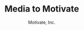 ---
title: Media to Motivate
subtitle: Motivate, Inc.
subtitle2: March 2007 - April 2009
subtitle3: Media Account Manager and Supervisor
layout: default
modal-id: 9
img: media.jpg
thumbnail: media-thumbnail.jpg
alt: Media-to-motivate
client: Media to Motivate
link: http://mediatomotivate.com/
tag: jobs
description: Motivate, Inc. is the umbrella company that encompasses EPMG 360 (Multicultural), SPMG (55+), Military Life Media, and Faith and Family 360. All of these subsets of the agency work on behalf of companies and agencies looking to target different demographic markets in the United States through print and digital media.
description2: At Motivate I was a media account manager for all types of multicultural accounts with a specialization in the SPMG 55+ agency side. I planned, proposed, and executed multi-media accounts across the board for clients and agencies looking to target niche markets, while supervising the SPMG sales team. Some of the major national clients I managed included Pfizer, AstraZeneca, Amtrak, Wells Fargo, P&G, AARP, Kaiser, OMD Group, Sprint, and AT&T.
description3: As part of this role, I excelled at managing multiple accounts with placements in print and online all over the United States, often in hundreds of media at once. It was important to keep exact records, stay on top of deadlines, and be very detail oriented. I also helped out on the business development side of the business, creating RFPs for potential clients to ensure the highest degree of targeting, visibility, branding, and ROI. 
description4: Previous roles at Motivate included Account Executive, and Account Assistant.

---